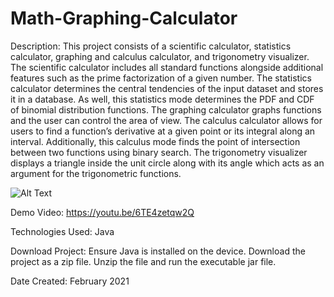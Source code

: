 # Math-Graphing-Calculator

Description: This project consists of a scientific calculator, statistics calculator, graphing and calculus calculator, and trigonometry visualizer. The scientific calculator includes all standard functions alongside additional features such as the prime factorization of a given number. The statistics calculator determines the central tendencies of the input dataset and stores it in a database. As well, this statistics mode determines the PDF and CDF of binomial distribution functions. The graphing calculator graphs functions and the user can control the area of view. The calculus calculator allows for users to find a function’s derivative at a given point or its integral along an interval. Additionally, this calculus mode finds the point of intersection between two functions using binary search. The trigonometry visualizer displays a triangle inside the unit circle along with its angle which acts as an argument for the trigonometric functions.

![Alt Text]()

Demo Video: https://youtu.be/6TE4zetqw2Q

Technologies Used: Java

Download Project: Ensure Java is installed on the device. Download the project as a zip file. Unzip the file and run the executable jar file.

Date Created: February 2021
